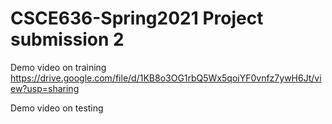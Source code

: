 # CSCE636-Spring2021 Project submission 2

Demo video on training
https://drive.google.com/file/d/1KB8o3OG1rbQ5Wx5qoiYF0vnfz7ywH6Jt/view?usp=sharing


Demo video on testing
